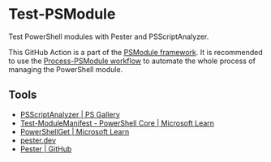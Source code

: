 # Test-PSModule

Test PowerShell modules with Pester and PSScriptAnalyzer.

This GitHub Action is a part of the [PSModule framework](https://github.com/PSModule). It is recommended to use the [Process-PSModule workflow](https://github.com/PSModule/Process-PSModule) to automate the whole process of managing the PowerShell module.

## Tools

- [PSScriptAnalyzer | PS Gallery](https://www.powershellgallery.com/packages/PSScriptAnalyzer/)
- [Test-ModuleManifest - PowerShell Core | Microsoft Learn](https://learn.microsoft.com/en-us/powershell/module/microsoft.powershell.core/test-modulemanifest)
- [PowerShellGet | Microsoft Learn](https://learn.microsoft.com/en-us/powershell/module/PowerShellGet/test-scriptfileinfo)
- [pester.dev](https://www.pester.dev)
- [Pester | GitHub](https://github.com/Pester/Pester)
